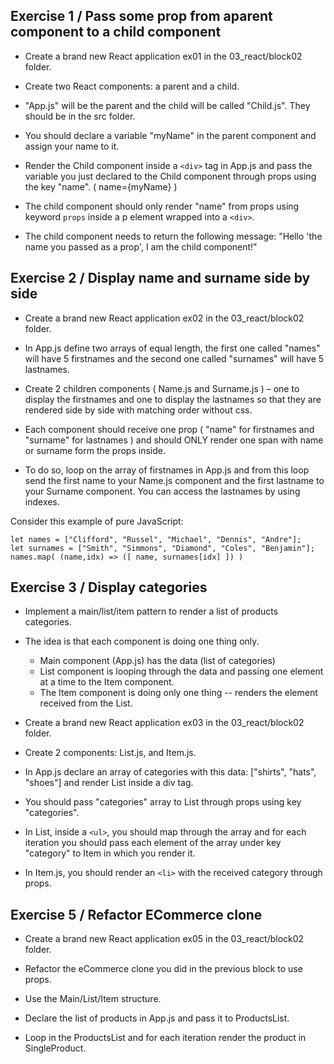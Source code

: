 ## Exercise 1 / Pass some prop from aparent component to a child component

- Create a brand new React application ex01 in the 03_react/block02 folder.

- Create two React components: a parent and a child.

- "App.js" will be the parent and the child will be called "Child.js". They should be in the src folder.

- You should declare a variable "myName" in the parent component and assign your name to it.

- Render the Child component inside a `<div>` tag in App.js and pass the variable you just declared to the Child component through props using the key "name". ( name={myName} )

- The child component should only render "name" from props using keyword `props` inside a p element wrapped into a `<div>`.

- The child component needs to return the following message: "Hello 'the name you passed as a prop', I am the child component!"

## Exercise 2 / Display name and surname side by side

- Create a brand new React application ex02 in the 03_react/block02 folder.

- In App.js define two arrays of equal length, the first one called "names" will have 5 firstnames and the second one called "surnames" will have 5 lastnames.

- Create 2 children components ( Name.js and Surname.js ) – one to display the firstnames and one to display the lastnames so that they are rendered side by side with matching order without css.

- Each component should receive one prop ( "name" for firstnames and "surname" for lastnames ) and should ONLY render one span with name or surname form the props inside.

- To do so, loop on the array of firstnames in App.js and from this loop send the first name to your Name.js component and the first lastname to your Surname component. You can access the lastnames by using indexes.

Consider this example of pure JavaScript:

```
let names = ["Clifford", "Russel", "Michael", "Dennis", "Andre"];
let surnames = ["Smith", "Simmons", "Diamond", "Coles", "Benjamin"];
names.map( (name,idx) => ([ name, surnames[idx] ]) )
```

## Exercise 3 / Display categories 

- Implement a main/list/item pattern to render a list of products categories.

- The idea is that each component is doing one thing only.

  - Main component (App.js) has the data (list of categories)
  - List component is looping through the data and passing one element at a time to the Item component.
  - The Item component is doing only one thing -- renders the element received from the List.

- Create a brand new React application ex03 in the 03_react/block02 folder.

- Create 2 components: List.js, and Item.js.

- In App.js declare an array of categories with this data: ["shirts", "hats", "shoes"] and render List inside a div tag.

- You should pass "categories" array to List through props using key "categories".

- In List, inside a `<ul>`, you should map through the array and for each iteration you should pass each element of the array under key "category" to Item in which you render it.

- In Item.js, you should render an `<li>` with the received category through props.

## Exercise 5 / Refactor ECommerce clone

- Create a brand new React application ex05 in the 03_react/block02 folder.

- Refactor the eCommerce clone you did in the previous block to use props.
- Use the Main/List/Item structure.
- Declare the list of products in App.js and pass it to ProductsList.
- Loop in the ProductsList and for each iteration render the product in SingleProduct.
